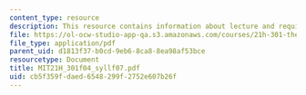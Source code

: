 ```yaml
---
content_type: resource
description: This resource contains information about lecture and required text.
file: https://ol-ocw-studio-app-qa.s3.amazonaws.com/courses/21h-301-the-ancient-world-greece-fall-2004/cb5f359fdaed6548299f2752e607b26f_MIT21H_301f04_syllf07.pdf
file_type: application/pdf
parent_uid: d1813f37-b0cd-9eb6-8ca8-8ea98af53bce
resourcetype: Document
title: MIT21H_301f04_syllf07.pdf
uid: cb5f359f-daed-6548-299f-2752e607b26f
---
```

